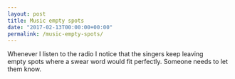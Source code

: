 ```yaml
---
layout: post
title: Music empty spots
date: "2017-02-13T00:00:00+00:00"
permalink: /music-empty-spots/
---
```


Whenever I listen to the radio I notice that the singers keep leaving empty spots where a swear word would fit perfectly. Someone needs to let them know.
